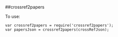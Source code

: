 ##crossref2papers

To use:

    var crossref2papers = require('crossref2papers');
    var papersJson = crossref2papers(crossRefJson);
